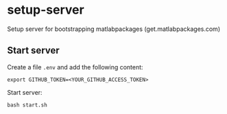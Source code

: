 # setup-server

Setup server for bootstrapping matlabpackages (get.matlabpackages.com)

## Start server

Create a file `.env` and add the following content:

    export GITHUB_TOKEN=<YOUR_GITHUB_ACCESS_TOKEN>

Start server:

    bash start.sh
